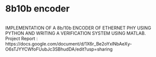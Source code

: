 # 8b10b encoder 
<br>
IMPLEMENTATION OF A 8b/10b ENCODER OF ETHERNET PHY USING PYTHON AND WRITING A VERIFICATION SYSTEM USING MATLAB.
<br>
Project Report : https://docs.google.com/document/d/1X6r_Be2oYxlNbAeXy-O6sTJYYCWfoFUubJc3SBhudDA/edit?usp=sharing
